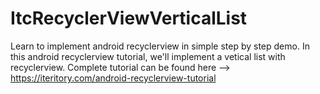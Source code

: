 # ItcRecyclerViewVerticalList
Learn to implement android recyclerview in simple step by step demo. In this android recyclerview tutorial, we'll implement a vetical list with recyclerview. Complete tutorial can be found here --> https://iteritory.com/android-recyclerview-tutorial
